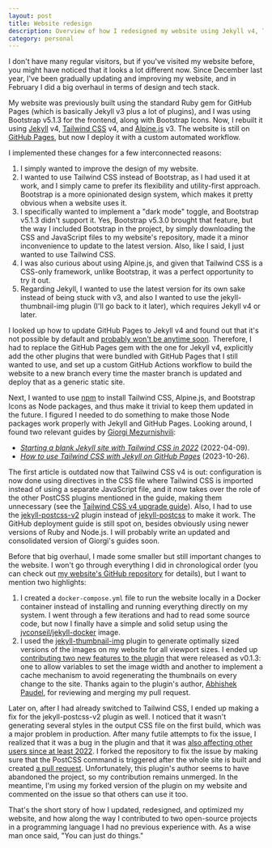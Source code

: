 ```yaml
---
layout: post
title: Website redesign
description: Overview of how I redesigned my website using Jekyll v4, Tailwind CSS v4, and Alpine.js v3 and contributed to two open-source projects along the way.
category: personal
---
```


I don't have many regular visitors, but if you've visited my website before, you might have noticed that it looks a lot different now. Since December last year, I've been gradually updating and improving my website, and in February I did a big overhaul in terms of design and tech stack.

My website was previously built using the standard Ruby gem for GitHub Pages (which is basically Jekyll v3 plus a lot of plugins), and I was using Bootstrap v5.1.3 for the frontend, along with Bootstrap Icons. Now, I rebuilt it using [Jekyll](https://jekyllrb.com/) v4, [Tailwind CSS](https://tailwindcss.com/) v4, and [Alpine.js](https://alpinejs.dev/) v3. The website is still on [GitHub Pages](https://pages.github.com/), but now I deploy it with a custom automated workflow.

I implemented these changes for a few interconnected reasons:

1. I simply wanted to improve the design of my website.
2. I wanted to use Tailwind CSS instead of Bootstrap, as I had used it at work, and I simply came to prefer its flexibility and utility-first approach. Bootstrap is a more opinionated design system, which makes it pretty obvious when a website uses it.
3. I specifically wanted to implement a "dark mode" toggle, and Bootstrap v5.1.3 didn't support it. Yes, Bootstrap v5.3.0 brought that feature, but the way I included Bootstrap in the project, by simply downloading the CSS and JavaScript files to my website's repository, made it a minor inconvenience to update to the latest version. Also, like I said, I just wanted to use Tailwind CSS.
4. I was also curious about using Alpine.js, and given that Tailwind CSS is a CSS-only framework, unlike Bootstrap, it was a perfect opportunity to try it out.
5. Regarding Jekyll, I wanted to use the latest version for its own sake instead of being stuck with v3, and also I wanted to use the jekyll-thumbnail-img plugin (I'll go back to it later), which requires Jekyll v4 or later.

I looked up how to update GitHub Pages to Jekyll v4 and found out that it's not possible by default and [probably won't be anytime soon](https://github.com/github/pages-gem/issues/651#issuecomment-1467155019). Therefore, I had to replace the GitHub Pages gem with the one for Jekyll v4, explicitly add the other plugins that were bundled with GitHub Pages that I still wanted to use, and set up a custom GitHub Actions workflow to build the website to a new branch every time the master branch is updated and deploy that as a generic static site.

Next, I wanted to use [npm](https://www.npmjs.com/) to install Tailwind CSS, Alpine.js, and Bootstrap Icons as Node packages, and thus make it trivial to keep them updated in the future. I figured I needed to do something to make those Node packages work properly with Jekyll and GitHub Pages. Looking around, I found two relevant guides by [Giorgi Mezurnishvili](https://mzrn.sh/):

- _[Starting a blank Jekyll site with Tailwind CSS in 2022](https://mzrn.sh/2022/04/09/starting-a-blank-jekyll-site-with-tailwind-css-in-2022/)_ (2022-04-09).
- _[How to use Tailwind CSS with Jekyll on GitHub Pages](https://mzrn.sh/2023/10/26/how-to-use-tailwind-css-with-jekyll-on-github-pages/)_ (2023-10-26).

The first article is outdated now that Tailwind CSS v4 is out: configuration is now done using directives in the CSS file where Tailwind CSS is imported instead of using a separate JavaScript file, and it now takes over the role of the other PostCSS plugins mentioned in the guide, making them unnecessary (see the [Tailwind CSS v4 upgrade guide](https://tailwindcss.com/docs/upgrade-guide)). Also, I had to use the [jekyll-postcss-v2](https://github.com/bglw/jekyll-postcss-v2) plugin instead of [jekyll-postcss](https://github.com/mhanberg/jekyll-postcss) to make it work. The GitHub deployment guide is still spot on, besides obviously using newer versions of Ruby and Node.js. I will probably write an updated and consolidated version of Giorgi's guides soon.

Before that big overhaul, I made some smaller but still important changes to the website. I won't go through everything I did in chronological order (you can check out [my website's GitHub repository](https://github.com/S8A/s8a.github.io) for details), but I want to mention two highlights:

1. I created a `docker-compose.yml` file to run the website locally in a Docker container instead of installing and running everything directly on my system. I went through a few iterations and had to read some source code, but now I finally have a simple and solid setup using the [jvconseil/jekyll-docker](https://github.com/JV-conseil/jekyll-docker) image.
2. I used the [jekyll-thumbnail-img](https://github.com/abpaudel/jekyll-thumbnail-img) plugin to generate optimally sized versions of the images on my website for all viewport sizes. I ended up [contributing two new features to the plugin](https://github.com/abpaudel/jekyll-thumbnail-img/pull/7) that were released as v0.1.3: one to allow variables to set the image width and another to implement a cache mechanism to avoid regenerating the thumbnails on every change to the site. Thanks again to the plugin's author, [Abhishek Paudel](https://github.com/abpaudel), for reviewing and merging my pull request.

Later on, after I had already switched to Tailwind CSS, I ended up making a fix for the jekyll-postcss-v2 plugin as well. I noticed that it wasn't generating several styles in the output CSS file on the first build, which was a major problem in production. After many futile attempts to fix the issue, I realized that it was a bug in the plugin and that it was [also affecting other users since at least 2022](https://github.com/bglw/jekyll-postcss-v2/issues/2). I forked the repository to fix the issue by making sure that the PostCSS command is triggered after the whole site is built and created [a pull request](https://github.com/bglw/jekyll-postcss-v2/pull/7). Unfortunately, this plugin's author seems to have abandoned the project, so my contribution remains unmerged. In the meantime, I'm using my forked version of the plugin on my website and commented on the issue so that others can use it too.

That's the short story of how I updated, redesigned, and optimized my website, and how along the way I contributed to two open-source projects in a programming language I had no previous experience with. As a wise man once said, "You can just do things."
